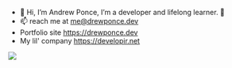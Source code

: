 - 👋 Hi, I’m Andrew Ponce, I’m a developer and lifelong learner. 🌱
- 📫 reach me at <a href="mailto:me@drewponce.dev">me@drewponce.dev</a>
- Portfolio site https://drewponce.dev
- My lil' company https://developir.net



<img src="https://github-profile-trophy.vercel.app/?username=drewdevvv&title=-Stars,-Followers" />
<!---
drewdevvv/drewdevvv is a ✨ special ✨ repository because its `README.md` (this file) appears on your GitHub profile.
You can click the Preview link to take a look at your changes.
--->

